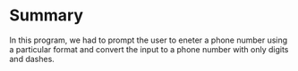 # Summary
In this program, we had to prompt the user to eneter a phone number using a particular format and convert the input to a phone number with only digits and dashes.
